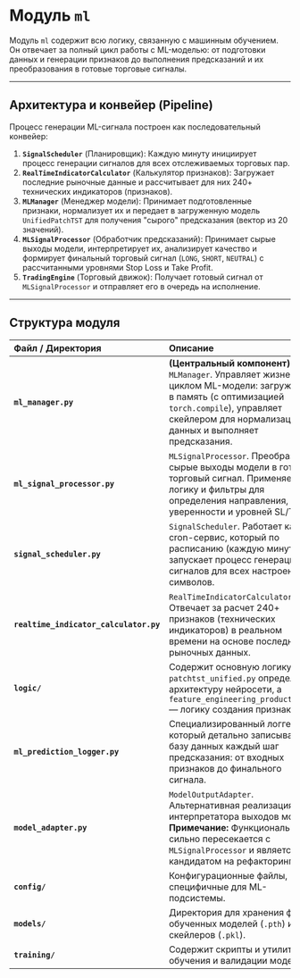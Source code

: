 # Модуль `ml`

Модуль `ml` содержит всю логику, связанную с машинным обучением. Он отвечает за полный цикл работы с ML-моделью: от подготовки данных и генерации признаков до выполнения предсказаний и их преобразования в готовые торговые сигналы.

---

## Архитектура и конвейер (Pipeline)

Процесс генерации ML-сигнала построен как последовательный конвейер:

1.  **`SignalScheduler`** (Планировщик): Каждую минуту инициирует процесс генерации сигналов для всех отслеживаемых торговых пар.
2.  **`RealTimeIndicatorCalculator`** (Калькулятор признаков): Загружает последние рыночные данные и рассчитывает для них 240+ технических индикаторов (признаков).
3.  **`MLManager`** (Менеджер модели): Принимает подготовленные признаки, нормализует их и передает в загруженную модель `UnifiedPatchTST` для получения "сырого" предсказания (вектор из 20 значений).
4.  **`MLSignalProcessor`** (Обработчик предсказаний): Принимает сырые выходы модели, интерпретирует их, анализирует качество и формирует финальный торговый сигнал (`LONG`, `SHORT`, `NEUTRAL`) с рассчитанными уровнями Stop Loss и Take Profit.
5.  **`TradingEngine`** (Торговый движок): Получает готовый сигнал от `MLSignalProcessor` и отправляет его в очередь на исполнение.

---

## Структура модуля

| Файл / Директория | Описание |
| :--- | :--- |
| **`ml_manager.py`** | **(Центральный компонент)** `MLManager`. Управляет жизненным циклом ML-модели: загружает ее в память (с оптимизацией `torch.compile`), управляет скейлером для нормализации данных и выполняет предсказания. |
| **`ml_signal_processor.py`** | `MLSignalProcessor`. Преобразует сырые выходы модели в готовый торговый сигнал. Применяет логику и фильтры для определения направления, уверенности и уровней SL/TP. |
| **`signal_scheduler.py`** | `SignalScheduler`. Работает как cron-сервис, который по расписанию (каждую минуту) запускает процесс генерации сигналов для всех настроенных символов. |
| **`realtime_indicator_calculator.py`** | `RealTimeIndicatorCalculator`. Отвечает за расчет 240+ признаков (технических индикаторов) в реальном времени на основе последних рыночных данных. |
| **`logic/`** | Содержит основную логику ML. `patchtst_unified.py` определяет архитектуру нейросети, а `feature_engineering_production.py` — логику создания признаков. |
| **`ml_prediction_logger.py`** | Специализированный логгер, который детально записывает в базу данных каждый шаг предсказания: от входных признаков до финального сигнала. |
| **`model_adapter.py`** | `ModelOutputAdapter`. Альтернативная реализация интерпретатора выходов модели. **Примечание:** Функциональность сильно пересекается с `MLSignalProcessor` и является кандидатом на рефакторинг. |
| **`config/`** | Конфигурационные файлы, специфичные для ML-подсистемы. |
| **`models/`** | Директория для хранения файлов обученных моделей (`.pth`) и скейлеров (`.pkl`). |
| **`training/`** | Содержит скрипты и утилиты для обучения и валидации моделей. |